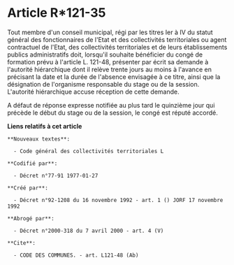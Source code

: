 # Article R*121-35

Tout membre d'un conseil municipal, régi par les titres Ier à IV du statut général des fonctionnaires de l'Etat et des
collectivités territoriales ou agent contractuel de l'Etat, des collectivités territoriales et de leurs établissements
publics administratifs doit, lorsqu'il souhaite bénéficier du congé de formation prévu à l'article L. 121-48, présenter par
écrit sa demande à l'autorité hiérarchique dont il relève trente jours au moins à l'avance en précisant la date et la durée
de l'absence envisagée à ce titre, ainsi que la désignation de l'organisme responsable du stage ou de la session. L'autorité
hiérarchique accuse réception de cette demande.

A défaut de réponse expresse notifiée au plus tard le quinzième jour qui précède le début du stage ou de la session, le congé
est réputé accordé.

**Liens relatifs à cet article**

	**Nouveaux textes**:

	  - Code général des collectivités territoriales L

	**Codifié par**:

	  - Décret n°77-91 1977-01-27

	**Créé par**:

	  - Décret n°92-1208 du 16 novembre 1992 - art. 1 () JORF 17 novembre 1992

	**Abrogé par**:

	  - Décret n°2000-318 du 7 avril 2000 - art. 4 (V)

	**Cite**:

	  - CODE DES COMMUNES. - art. L121-48 (Ab)
